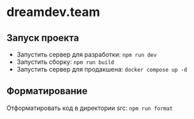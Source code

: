 # dreamdev.team

## Запуск проекта

- Запустить сервер для разработки: `npm run dev`
- Запустить сборку: `npm run build`
- Запустить сервер для продакшена: `docker compose up -d`

## Форматирование

Отформатировать код в директории src: `npm run format`
